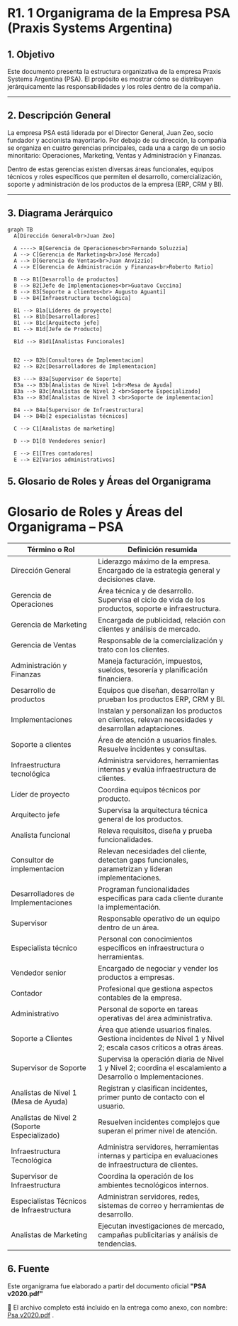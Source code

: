 # R1. 1 Organigrama de la Empresa PSA (Praxis Systems Argentina)

## 1. Objetivo

Este documento presenta la estructura organizativa de la empresa Praxis Systems Argentina (PSA). El propósito es mostrar cómo se distribuyen jerárquicamente las responsabilidades y los roles dentro de la compañía.

---

## 2. Descripción General

La empresa PSA está liderada por el Director General, Juan Zeo, socio fundador y accionista mayoritario. Por debajo de su dirección, la compañía se organiza en cuatro gerencias principales, cada una a cargo de un socio minoritario: Operaciones, Marketing, Ventas y Administración y Finanzas.

Dentro de estas gerencias existen diversas áreas funcionales, equipos técnicos y roles específicos que permiten el desarrollo, comercialización, soporte y administración de los productos de la empresa (ERP, CRM y BI).

---

## 3. Diagrama Jerárquico

```mermaid
graph TB
  A[Dirección General<br>Juan Zeo]

  A ----> B[Gerencia de Operaciones<br>Fernando Soluzzia]
  A --> C[Gerencia de Marketing<br>José Mercado]
  A --> D[Gerencia de Ventas<br>Juan Anvizzio]
  A --> E[Gerencia de Administración y Finanzas<br>Roberto Ratio]

  B --> B1[Desarrollo de productos]
  B --> B2[Jefe de Implementaciones<br>Guatavo Cuccina]
  B --> B3[Soporte a clientes<br> Augusto Aguanti]
  B --> B4[Infraestructura tecnológica]

  B1 --> B1a[Líderes de proyecto]
  B1 --> B1b[Desarrolladores]
  B1 --> B1c[Arquitecto jefe]
  B1 --> B1d[Jefe de Producto]

  B1d --> B1d1[Analistas Funcionales]


  B2 --> B2b[Consultores de Implementacion]
  B2 --> B2c[Desarrolladores de Implementacion]

  B3 ---> B3a[Supervisor de Soporte]
  B3a --> B3b[Analistas de Nivel 1<br>Mesa de Ayuda]
  B3a --> B3c[Analistas de Nivel 2 <br>Soporte Especializado]
  B3a --> B3d[Analistas de Nivel 3 <br>Soporte de implementacion]

  B4 --> B4a[Supervisor de Infraestructura]
  B4 --> B4b[2 especialistas técnicos]

  C --> C1[Analistas de marketing]

  D --> D1[8 Vendedores senior]

  E --> E1[Tres contadores]
  E --> E2[Varios administrativos]
```

## 5. Glosario de Roles y Áreas del Organigrama

# Glosario de Roles y Áreas del Organigrama – PSA

| Término o Rol                                | Definición resumida                                                                                               |
| -------------------------------------------- | ----------------------------------------------------------------------------------------------------------------- |
| Dirección General                            | Liderazgo máximo de la empresa. Encargado de la estrategia general y decisiones clave.                            |
| Gerencia de Operaciones                      | Área técnica y de desarrollo. Supervisa el ciclo de vida de los productos, soporte e infraestructura.             |
| Gerencia de Marketing                        | Encargada de publicidad, relación con clientes y análisis de mercado.                                             |
| Gerencia de Ventas                           | Responsable de la comercialización y trato con los clientes.                                                      |
| Administración y Finanzas                    | Maneja facturación, impuestos, sueldos, tesorería y planificación financiera.                                     |
| Desarrollo de productos                      | Equipos que diseñan, desarrollan y prueban los productos ERP, CRM y BI.                                           |
| Implementaciones                             | Instalan y personalizan los productos en clientes, relevan necesidades y desarrollan adaptaciones.                |
| Soporte a clientes                           | Área de atención a usuarios finales. Resuelve incidentes y consultas.                                             |
| Infraestructura tecnológica                  | Administra servidores, herramientas internas y evalúa infraestructura de clientes.                                |
| Líder de proyecto                            | Coordina equipos técnicos por producto.                                                                           |
| Arquitecto jefe                              | Supervisa la arquitectura técnica general de los productos.                                                       |
| Analista funcional                           | Releva requisitos, diseña y prueba funcionalidades.                                                               |
| Consultor de implementacion                  | Relevan necesidades del cliente, detectan gaps funcionales, parametrizan y lideran implementaciones.              |
| Desarrolladores de Implementaciones          | Programan funcionalidades específicas para cada cliente durante la implementación.                                |
| Supervisor                                   | Responsable operativo de un equipo dentro de un área.                                                             |
| Especialista técnico                         | Personal con conocimientos específicos en infraestructura o herramientas.                                         |
| Vendedor senior                              | Encargado de negociar y vender los productos a empresas.                                                          |
| Contador                                     | Profesional que gestiona aspectos contables de la empresa.                                                        |
| Administrativo                               | Personal de soporte en tareas operativas del área administrativa.                                                 |
| Soporte a Clientes                           | Área que atiende usuarios finales. Gestiona incidentes de Nivel 1 y Nivel 2; escala casos críticos a otras áreas. |
| Supervisor de Soporte                        | Supervisa la operación diaria de Nivel 1 y Nivel 2; coordina el escalamiento a Desarrollo o Implementaciones.     |
| Analistas de Nivel 1 (Mesa de Ayuda)         | Registran y clasifican incidentes, primer punto de contacto con el usuario.                                       |
| Analistas de Nivel 2 (Soporte Especializado) | Resuelven incidentes complejos que superan el primer nivel de atención.                                           |
| Infraestructura Tecnológica                  | Administra servidores, herramientas internas y participa en evaluaciones de infraestructura de clientes.          |
| Supervisor de Infraestructura                | Coordina la operación de los ambientes tecnológicos internos.                                                     |
| Especialistas Técnicos de Infraestructura    | Administran servidores, redes, sistemas de correo y herramientas de desarrollo.                                   |
| Analistas de Marketing                       | Ejecutan investigaciones de mercado, campañas publicitarias y análisis de tendencias.                             |

## 6. Fuente

Este organigrama fue elaborado a partir del documento oficial **"PSA v2020.pdf"**

📎 El archivo completo está incluido en la entrega como anexo, con nombre: [Psa v2020.pdf](https://drive.google.com/drive/folders/0B-OprvtGicVBYmpGUi1OMGsxLUU?resourcekey=0-9XgFyQ4ip67BE8zXErZ4Xg) .

